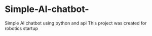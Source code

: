 # Simple-AI-chatbot-
Simple AI chatbot using python and api
This project was created for robotics startup  
